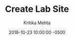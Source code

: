 ---
layout: create-lab-site
title: "Create Lab Site"
date:   2018-10-23 10:00:00 -0500
author: Kritika Mehta
permalink: /create-lab-site/
published: true
isPublic_b: true
---